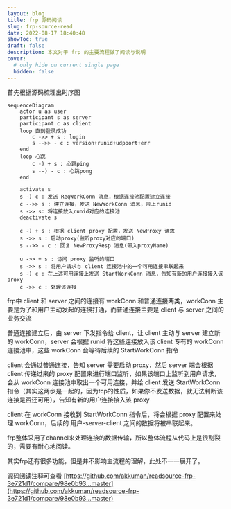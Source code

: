 ```yaml
---
layout: blog
title: frp 源码阅读
slug: frp-source-read
date: 2022-08-17 18:40:48
showToc: true
draft: false
description: 本文对于 frp 的主要流程做了阅读与说明
cover:
  # only hide on current single page
  hidden: false
---
```


首先根据源码梳理出时序图

```mermaid
sequenceDiagram
	actor u as user
	participant s as server
	participant c as client
	loop 直到登录成功
		c ->> + s : login
		s -->> - c : version+runid+udpport+err
	end
	loop 心跳
		c -) + s : 心跳ping
		s --) - c : 心跳pong
	end

    activate s
	s -) c : 发送 ReqWorkConn 消息，根据连接池配置建立连接
	c -->> s : 建立连接，发送 NewWorkConn 消息，带上runid
	s ->> s: 将连接放入runid对应的连接池
    deactivate s

	c -) + s : 根据 client proxy 配置，发送 NewProxy 请求
	s ->> s : 启动proxy(监听proxy对应的端口)
	s -->> - c : 回复 NewProxyResp 消息(带入proxyName)	

	u ->> + s : 访问 proxy 监听的端口
	s ->> s : 将用户请求与 client 连接池中的一个可用连接串联起来
	s -) c : 在上述可用连接上发送 StartWorkConn 消息，告知有新的用户连接接入该 proxy
	c ->> c : 处理该连接
```

frp中 client 和 server 之间的连接有 workConn 和普通连接两类，workConn 主要是为了和用户主动发起的连接打通，而普通连接主要是 client 与 server 之间的业务交流

普通连接建立后，由 server 下发指令给 client，让 client 主动与 server 建立新的 workConn，server 会根据 runid 将这些连接放入该 client 专有的 workConn 连接池中，这些 workConn 会等待后续的 StartWorkConn 指令

client 会通过普通连接，告知 server 需要启动 proxy，然后 server 端会根据 client 传递过来的 proxy 配置来进行端口监听，如果该端口上监听到用户请求，会从 workConn 连接池中取出一个可用连接，并给 client 发送 StartWorkConn 指令（其实这两步是一起的，因为tcp的性质，如果你不发送数据，就无法判断该连接是否还可用），告知有新的用户连接接入该 proxy

client 在 workConn 接收到 StartWorkConn 指令后，将会根据 proxy 配置来处理 workConn，后续的 用户-server-client 之间的数据将被串联起来。

frp整体采用了channel来处理连接的数据传输，所以整体流程从代码上是很割裂的，需要有耐心地阅读。

其实frp还有很多功能，但是并不影响主流程的理解，此处不一一展开了。

源码阅读注释可查看 [https://github.com/akkuman/readsource-frp-3e721d1/compare/98e0b93...master](https://github.com/akkuman/readsource-frp-3e721d1/compare/98e0b93...master)
